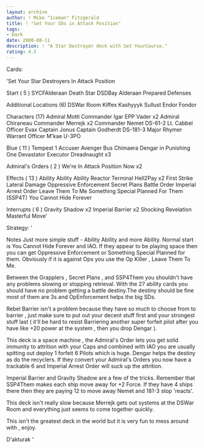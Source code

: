 ```yaml
---
layout: archive
author: ! Mike "Iceman" Fitzgerald
title: ! "Set Your SDs in Attack Position"
tags:
- Dark
date: 2000-08-11
description: ! "A Star Destroyer deck with Set YourCourse."
rating: 4.5
---
```

Cards: 

'Set Your Star Destroyers In Attack Position

Start ( 5 )
SYCFAlderaan
Death Star
DSDBay
Alderaan
Prepared Defenses

Additional Locations (6)
DSWar Room
Kiffex
Kashyyyk
Sullust
Endor
Fondor

Characters  (17)
Admiral Motti
Commander Igar
EPP Vader x2
Admiral Chiraneau
Commander Merrejk x2
Commander Nemet
DS-61-2
Lt. Cabbel
Officer Evax
Captain Jonus
Captain Godherdt
DS-181-3
Major Rhymer
Warrant Officer M'kae
U-3PO

Blue  ( 11 )
Tempest 1
Accuser
Avenger
Bus
Chimaera
Dengar in Punishing One
Devastator
Executor
Dreadnaught x3

Admiral's Orders  ( 2 )
We're In Attack Position Now x2

Effects ( 13 )
Ability Ability Ability
Reactor Terminal
Hell2Pay x2
First Strike
Lateral Damage
Oppressive Enforcement
Secret Plans
Battle Order
Imperial Arrest Order
Leave Them To Me
Something Special Planned For Them (SSP4T)
You Cannot Hide Forever

Interrupts  ( 6 )
Gravity Shadow x2
Imperial Barrier x2
Shocking Revelation
Masterful Move'

Strategy: '

Notes 
Just more simple stuff - Ability Ability and more Ability.
Normal start is You Cannot Hide Forever and IAO. If
they appear to be playing space then you can get
Oppressive Enforcement or Something Special
Planned for them. Obviously if it is against Ops you
use the Op Killer , Leave Them To Me.

Between the Grapplers , Secret Plans , and
SSP4Them you shouldn't have any problems slowing
or stopping retrieval. With the 27 ability cards you
should have no problem getting a battle destiny.The
destiny should be fine most of them are 3s and
OpEnforcement helps the big SDs.

Rebel Barrier isn't a problem because they have so
much to choose from to barrier , just make sure to put
out your decent stuff first and your strongest stuff last
( it'll be hard to resist Barriering another super forfeit
pilot after you have like +20 power at the system ,
then you drop Dengar ).

This deck is a space machine , the Admiral's Order
lets you get solid immunity to attrition with your Caps
and combined with IAO you are usually spitting out
deploy 1 forfeit 6 Pilots which is huge. Dengar helps
the destiny as do the recyclers. If they convert your
Admiral's Orders you now have a trackable 6 and
Imperial Arrest Order will suck up the attrition.

Imperial Barrier and Gravity Shadow are a few of the
tricks. Remember that SSP4Them makes each ship
move away for +2 Force. If they have 4 ships there then
they are paying 12 to move away  Nemet and 181-3
stop 'reacts'.

This deck isn't really slow because Merrejk gets out
systems at the DSWar Room and everything just seems
to come together quickly.

This isn't the greatest deck in the world but it is very
fun to mess around with , enjoy.

D'akturak
'